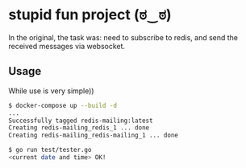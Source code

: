 # stupid fun project (ಠ‿ಠ)

In the original, the task was: need to subscribe to redis, and send the received messages via websocket.

## Usage

While use is very simple))

```sh
$ docker-compose up --build -d
...
Successfully tagged redis-mailing:latest
Creating redis-mailing_redis_1 ... done
Creating redis-mailing_redis-mailing_1 ... done

$ go run test/tester.go
<current date and time> OK!
```
